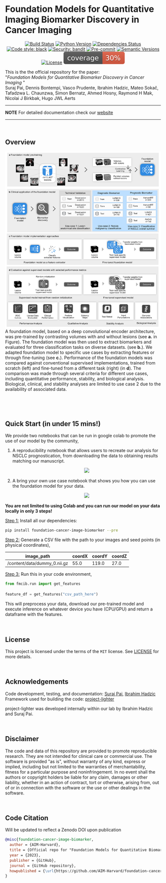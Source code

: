 # Foundation Models for Quantitative Imaging Biomarker Discovery in Cancer Imaging

<div align="center">

[![Build Status](https://github.com/AIM-Harvard/foundation-cancer-image-biomarker/actions/workflows/build.yml/badge.svg)](https://github.com/AIM-Harvard/foundation-cancer-image-biomarker/actions/workflows/build.yml)
[![Python Version](https://img.shields.io/pypi/pyversions/foundation-cancer-image-biomarker.svg)](https://pypi.org/project/foundation-cancer-image-biomarker/)
[![Dependencies Status](https://img.shields.io/badge/dependencies-up%20to%20date-brightgreen.svg)](https://github.com/AIM-Harvard/foundation-cancer-image-biomarker/pulls?utf8=%E2%9C%93&q=is%3Apr%20author%3Aapp%2Fdependabot)
[![Code style: black](https://img.shields.io/badge/code%20style-black-000000.svg)](https://github.com/psf/black)
[![Security: bandit](https://img.shields.io/badge/security-bandit-green.svg)](https://github.com/PyCQA/bandit)
[![Pre-commit](https://img.shields.io/badge/pre--commit-enabled-brightgreen?logo=pre-commit&logoColor=white)](https://github.com/AIM-Harvard/foundation-cancer-image-biomarker/blob/master/.pre-commit-config.yaml)
[![Semantic Versions](https://img.shields.io/badge/%20%20%F0%9F%93%A6%F0%9F%9A%80-semantic--versions-e10079.svg)](https://github.com/AIM-Harvard/foundation-cancer-image-biomarker/releases)
[![License](https://img.shields.io/github/license/AIM-Harvard/foundation-cancer-image-biomarker)](https://github.com/AIM-Harvard/foundation-cancer-image-biomarker/blob/master/LICENSE)
[![Coverage](docs/assets/images/coverage.svg)](https://github.com/AIM-Harvard/foundation-cancer-image-biomarker/blob/master/docs/assets/images/coverage.svg)

</div>


This is the the official repository for the paper:<br>
 "<i>Foundation Models for Quantitative Biomarker Discovery in Cancer Imaging </i>" <br>
Suraj Pai, Dennis Bontempi, Vasco Prudente, Ibrahim Hadzic, Mateo Sokač, Tafadzwa L. Chaunzwa, Simon Bernatz, Ahmed Hosny, Raymond H Mak, Nicolai J Birkbak, Hugo JWL Aerts


---
**NOTE**
 For detailed documentation check our [website](https://aim-harvard.github.io/foundation-cancer-image-biomarker/) 

---

&emsp;
## Overview

<div style="display: flex; justify-content: center"><img src="docs/assets/images/overview_v5.png" width=800 /></div>
A foundation model, based on a deep convolutional encoder architecture, was pre-trained by contrasting volumes with and without lesions (see <b>a.</b> in Figure). The foundation model was then used to extract biomarkers and evaluated for three classification tasks on diverse datasets. (see <b>b.</b>). We adapted foundation model to specific use cases by extracting features or through fine-tuning (see <b>c.</b>). Performance of the foundation models was compared against conventional supervised implementations, trained from scratch (left) and fine-tuned from a different task (right) (in <b>d</b>). The comparison was made through several criteria for different use cases, including quantitative performance, stability, and biological analysis. Biological, clinical, and stability analyses are limited to use case 2 due to the availability of associated data. 
 
&emsp;


&emsp;

## Quick Start (in under 15 mins!)
We provide two notebooks that can be run in google colab to promote the use of our model by the community,

1. A reproducibility notebook that allows users to recreate our analysis for NSCLC prognostication, from downloading the data to obtaining results matching our manuscript. <br><center>
[![](https://colab.research.google.com/assets/colab-badge.svg)](https://colab.research.google.com/drive/1Svk8VaZHWAYdZHE45DNdWXVqhe7v9sFR?usp=sharing) </center>

2. A bring your own use case notebook that shows you how you can use the foundation model for your data. <br> <center>
[![](https://colab.research.google.com/assets/colab-badge.svg)](https://colab.research.google.com/drive/1JMtj_4W0uNPzrVnM9EpN1_xpaB-5KC1H?usp=sharing) </center>


<b>You are not limited to using Colab and you can run our model on your data locally in only 3 steps!</b>

<u>Step 1:</u> Install all our dependencies:
```bash
pip install foundation-cancer-image-biomarker --pre
```

<u>Step 2:</u>  Generate a CSV file with the path to your images and seed points (in physical coordinates),

| **image_path**               | **coordX** | **coordY** | **coordZ** |
|------------------------------|------------|------------|------------|
| /content/data/dummy_0.nii.gz | 55.0       | 119.0      | 27.0       |

<u>Step 3:</u>  Run this in your code environment,
```python
from fmcib.run import get_features

feature_df = get_features("csv_path_here")
```

This will preprocess your data, download our pre-trained model and execute inference on whatever device you have (CPU/GPU) and return a dataframe with the features.


 
&emsp;
## License
This project is licensed under the terms of the `MIT` license.
 See [LICENSE](https://github.com/AIM-Harvard/foundation-cancer-image-biomarker/blob/master/LICENSE) for more details.

&emsp;
## Acknowledgements
Code development, testing, and documentation: [Suraj Pai](), [Ibrahim Hadzic]() <br>
Framework used for building the code: [project-lighter](https://github.com/project-lighter/lighter)

project-lighter was developed internally within our lab by Ibrahim Hadzic and Suraj Pai. 

&emsp;
## Disclaimer
The code and data of this repository are provided to promote reproducible research. They are not intended for clinical care or
commercial use. The software is provided "as is", without warranty of any kind, express or implied, including but not limited to the warranties of merchantability, fitness for a particular purpose and noninfringement. In no event shall the authors or copyright holders be liable for any claim, damages or other liability, whether in an action of contract, tort or otherwise, arising from, out of or in connection with the software or the use or other dealings in the software.

&emsp;
## Code Citation
Will be updated to reflect a Zenodo DOI upon publication
```bibtex
@misc{foundation-cancer-image-biomarker,
  author = {AIM-Harvard},
  title = {Official repo for "Foundation Models for Quantitative Biomarker Discovery in Cancer Imaging"},
  year = {2023},
  publisher = {GitHub},
  journal = {GitHub repository},
  howpublished = {\url{https://github.com/AIM-Harvard/foundation-cancer-image-biomarker}}
}
```